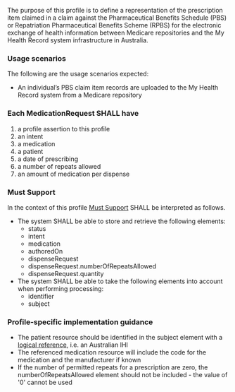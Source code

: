 The purpose of this profile is to define a representation of the prescription item claimed in a claim against the Pharmaceutical Benefits Schedule (PBS) or Repatriation Pharmaceutical Benefits Scheme (RPBS) for the electronic exchange of health information between Medicare repositories and the My Health Record system infrastructure in Australia.

###  **Usage scenarios**
The following are the usage scenarios expected:
* An individual’s PBS claim item records are uploaded to the My Health Record system from a Medicare repository


### **Each MedicationRequest SHALL have**
1.	a profile assertion to this profile 
2.	an intent
3.	a medication
4.	a patient
5.	a date of prescribing
6.	a number of repeats allowed
6.  an amount of medication per dispense 


### **Must Support**
In the context of this profile [Must Support](http://hl7.org/fhir/STU3/conformance-rules.html#mustSupport) SHALL be interpreted as follows.
* The system SHALL be able to store and retrieve the following elements:
    * status
    * intent
    * medication
    * authoredOn
    * dispenseRequest
    * dispenseRequest.numberOfRepeatsAllowed
    * dispenseRequest.quantity
* The system SHALL be able to take the following elements into account when performing processing:
    * identifier
    * subject


### **Profile-specific implementation guidance**
* The patient resource should be identified in the subject element with a [logical reference](https://www.hl7.org/fhir/STU3/references.html#logical), i.e. an Australian IHI
* The referenced medication resource will include the code for the medication and the manufacturer if known
* If the number of permitted repeats for a prescription are zero, the numberOfRepeatsAllowed element should not be included - the value of '0' cannot be used

